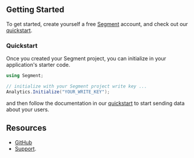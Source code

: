 
## Getting Started

To get started, create yourself a free [Segment](https://segment.io) account, and check out our [quickstart](https://segment.io/docs/libraries/xamarin).

### Quickstart

Once you created your Segment project, you can initialize in your application's starter code.

```csharp
using Segment;

// initialize with your Segment project write key ...
Analytics.Initialize("YOUR_WRITE_KEY");
```
and then follow the documentation in our [quickstart](https://segment.io/docs/libraries/xamarin) to start sending data about your users.

## Resources

- [GitHub](https://github.com/segmentio/Analytics.Xamarin)
- [Support](https://segment.io/support).
